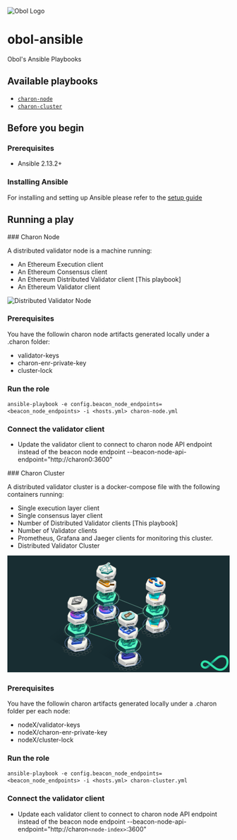 ![Obol Logo](https://obol.tech/obolnetwork.png)

# obol-ansible
Obol's Ansible Playbooks

## Available playbooks

- [`charon-node`](charon-node.yml)
- [`charon-cluster`](charon-cluster.yml)

## Before you begin

### Prerequisites

- Ansible 2.13.2+

### Installing Ansible

For installing and setting up Ansible please refer to the [setup guide](https://docs.ansible.com/ansible/latest/installation_guide/intro_installation.html)

## Running a play

### Charon Node

A distributed validator node is a machine running:

- An Ethereum Execution client
- An Ethereum Consensus client
- An Ethereum Distributed Validator client [This playbook]
- An Ethereum Validator client

![Distributed Validator Node](https://github.com/ObolNetwork/charon-distributed-validator-node/blob/main/DVNode.png?raw=true)

### Prerequisites
You have the followin charon node artifacts generated locally under a .charon folder:

- validator-keys
- charon-enr-private-key
- cluster-lock

### Run the role

```
ansible-playbook -e config.beacon_node_endpoints=<beacon_node_endpoints> -i <hosts.yml> charon-node.yml
```

### Connect the validator client

- Update the validator client to connect to charon node API endpoint instead of the beacon node endpoint --beacon-node-api-endpoint="http://charon0:3600"

### Charon Cluster

A distributed validator cluster is a docker-compose file with the following containers running:

- Single execution layer client
- Single consensus layer client
- Number of Distributed Validator clients [This playbook]
- Number of Validator clients
- Prometheus, Grafana and Jaeger clients for monitoring this cluster.
- Distributed Validator Cluster

![Distributed Validator Cluster](https://github.com/ObolNetwork/charon-distributed-validator-cluster/blob/main/DVCluster.png?raw=true)

### Prerequisites
You have the followin charon artifacts generated locally under a .charon folder per each node:

- nodeX/validator-keys
- nodeX/charon-enr-private-key
- nodeX/cluster-lock

### Run the role

```
ansible-playbook -e config.beacon_node_endpoints=<beacon_node_endpoints> -i <hosts.yml> charon-cluster.yml
```

### Connect the validator client

- Update each validator client to connect to charon node API endpoint instead of the beacon node endpoint --beacon-node-api-endpoint="http://charon`<node-index>`:3600"
